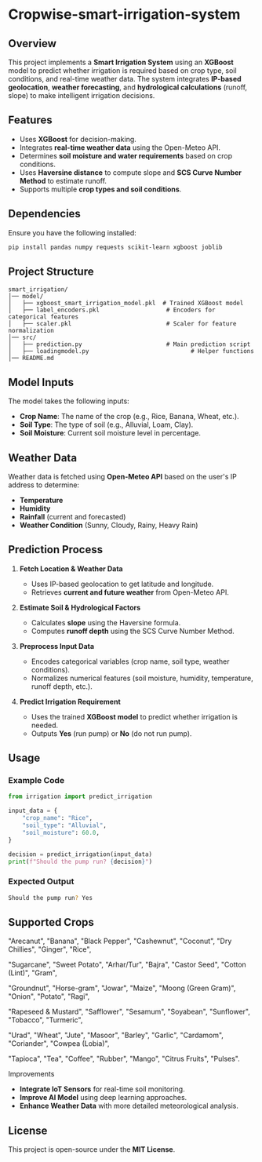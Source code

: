 # Cropwise-smart-irrigation-system


## Overview

This project implements a **Smart Irrigation System** using an **XGBoost** model to predict whether irrigation is required based on crop type, soil conditions, and real-time weather data. The system integrates **IP-based geolocation**, **weather forecasting**, and **hydrological calculations** (runoff, slope) to make intelligent irrigation decisions.

## Features

- Uses **XGBoost** for decision-making.
- Integrates **real-time weather data** using the Open-Meteo API.
- Determines **soil moisture and water requirements** based on crop conditions.
- Uses **Haversine distance** to compute slope and **SCS Curve Number Method** to estimate runoff.
- Supports multiple **crop types and soil conditions**.

## Dependencies

Ensure you have the following installed:

```bash
pip install pandas numpy requests scikit-learn xgboost joblib
```

## Project Structure

```
smart_irrigation/
│── model/
│   ├── xgboost_smart_irrigation_model.pkl  # Trained XGBoost model
│   ├── label_encoders.pkl                   # Encoders for categorical features
│   ├── scaler.pkl                           # Scaler for feature normalization
│── src/
│   ├── prediction.py                        # Main prediction script
│   ├── loadingmodel.py                             # Helper functions
│── README.md
```

## Model Inputs

The model takes the following inputs:

- **Crop Name**: The name of the crop (e.g., Rice, Banana, Wheat, etc.).
- **Soil Type**: The type of soil (e.g., Alluvial, Loam, Clay).
- **Soil Moisture**: Current soil moisture level in percentage.

## Weather Data

Weather data is fetched using **Open-Meteo API** based on the user's IP address to determine:

- **Temperature**
- **Humidity**
- **Rainfall** (current and forecasted)
- **Weather Condition** (Sunny, Cloudy, Rainy, Heavy Rain)

## Prediction Process

1. **Fetch Location & Weather Data**

   - Uses IP-based geolocation to get latitude and longitude.
   - Retrieves **current and future weather** from Open-Meteo API.

2. **Estimate Soil & Hydrological Factors**

   - Calculates **slope** using the Haversine formula.
   - Computes **runoff depth** using the SCS Curve Number Method.

3. **Preprocess Input Data**

   - Encodes categorical variables (crop name, soil type, weather conditions).
   - Normalizes numerical features (soil moisture, humidity, temperature, runoff depth, etc.).

4. **Predict Irrigation Requirement**

   - Uses the trained **XGBoost model** to predict whether irrigation is needed.
   - Outputs **Yes** (run pump) or **No** (do not run pump).

## Usage

### Example Code

```python
from irrigation import predict_irrigation

input_data = {
    "crop_name": "Rice",
    "soil_type": "Alluvial",
    "soil_moisture": 60.0,
}

decision = predict_irrigation(input_data)
print(f"Should the pump run? {decision}")
```

### Expected Output

```bash
Should the pump run? Yes
```

## Supported Crops

&#x20; "Arecanut", "Banana", "Black Pepper", "Cashewnut", "Coconut", "Dry Chillies", "Ginger", "Rice",

&#x20;   "Sugarcane", "Sweet Potato", "Arhar/Tur", "Bajra", "Castor Seed", "Cotton (Lint)", "Gram",

&#x20;   "Groundnut", "Horse-gram", "Jowar", "Maize", "Moong (Green Gram)", "Onion", "Potato", "Ragi",

&#x20;   "Rapeseed & Mustard", "Safflower", "Sesamum", "Soyabean", "Sunflower", "Tobacco", "Turmeric",

&#x20;   "Urad", "Wheat", "Jute", "Masoor", "Barley", "Garlic", "Cardamom", "Coriander", "Cowpea (Lobia)",

&#x20;   "Tapioca", "Tea", "Coffee", "Rubber", "Mango", "Citrus Fruits", "Pulses".





Improvements

- **Integrate IoT Sensors** for real-time soil monitoring.
- **Improve AI Model** using deep learning approaches.
- **Enhance Weather Data** with more detailed meteorological analysis.

## License

This project is open-source under the **MIT License**.

